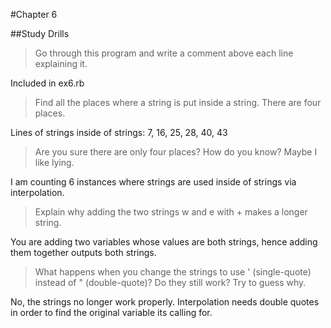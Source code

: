 #Chapter 6

##Study Drills

>Go through this program and write a comment above each line explaining it.

Included in ex6.rb

>Find all the places where a string is put inside a string. There are four places.

Lines of strings inside of strings: 7, 16, 25, 28, 40, 43

>Are you sure there are only four places? How do you know? Maybe I like lying.

I am counting 6 instances where strings are used inside of strings via interpolation.

>Explain why adding the two strings w and e with + makes a longer string.

You are adding two variables whose values are both strings, hence adding them together outputs both strings.

>What happens when you change the strings to use ' (single-quote) instead of " (double-quote)? Do they still work? Try to guess why.

No, the strings no longer work properly. Interpolation needs double quotes in order to find the original variable its calling for.
